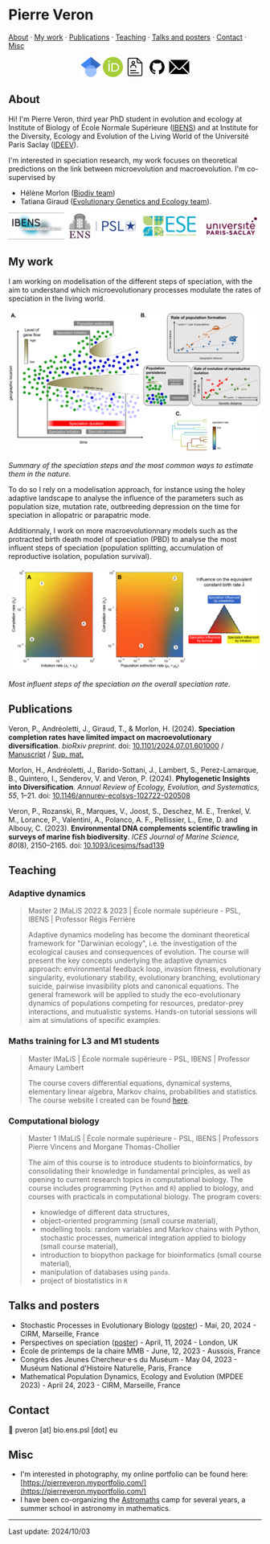 # Pierre Veron
[About](#about) · [My work](#my-work) · [Publications](#publications) · [Teaching](#teaching) · [Talks and posters](#talks-and-posters) · [Contact](#contact) · [Misc](#misc)

<p align="center">
   <a href="https://scholar.google.com/citations?user=zMhd4LMAAAAJ&hl=fr" target="_blank"><img src="icons/scholar.png" alt="Google scholar" width=40></a>
   <a href="https://orcid.org/0000-0003-2896-4250" target="_blank"><img src="icons/orcid.png" alt="ORCID" width=40></a>
   <a href="https://pierre-veron.github.io/CV.html"><img src="icons/resume.png" alt="CV" width=40></a>
    <a href="https://github.com/pierre-veron"><img src="icons/github.jpg" alt="Github" width=40></a>
    <a href="mailto:pveron@bio.ens.psl.eu"><img src="icons/email.png" alt="E-mail" width=40></a>
</p>

## About
Hi! I'm Pierre Veron, third year PhD student in evolution and ecology at Institute of Biology of École Normale Supérieure ([IBENS](https://www.ibens.ens.fr/)) and at Institute for the Diversity, Ecology and Evolution of the Living World of the Université Paris Saclay ([IDEEV](https://www.ideev.universite-paris-saclay.fr/en/)). 

I'm interested in speciation research, my work focuses on theoretical predictions on the link between microevolution and macroevolution. I'm co-supervised by 
* Hélène Morlon ([Biodiv team](https://www.phyloeco.bio.ens.psl.eu/))
* Tatiana Giraud ([Evolutionary Genetics and Ecology team](https://www.ideev.universite-paris-saclay.fr/en/equipes/ese-gee/)).

![IBENS, ENS-PSL, ESE, UPSaclay](icons/institutions.png)

## My work 
I am working on modelisation of the different steps of speciation, with the aim to understand which microevolutionary processes modulate the rates of speciation in the living world. 

<img src="fig/summary_spec_steps.PNG" alt="Summary of the speciation steps">

_Summary of the speciation steps and the most common ways to estimate them in the nature._

To do so I rely on a modelisation approach, for instance using the holey adaptive landscape to analyse the influence of the parameters such as population size, mutation rate, outbreeding depression on the time for speciation in allopatric or parapatric mode. 

Additionnaly, I work on more macroevolutionnary models such as the protracted birth death model of speciation (PBD) to analyse the most influent steps of speciation (population splitting, accumulation of reproductive isolation, population survival). 

<img src="fig/influence_parameters_speciation.PNG" alt="Influence on the speciation rate">

_Most influent steps of the speciation on the overall speciation rate._

## Publications
Veron, P., Andréoletti, J., Giraud, T., & Morlon, H. (2024). **Speciation completion rates have limited impact on macroevolutionary diversification**. _bioRxiv preprint_. doi: [10.1101/2024.07.01.601000](https://doi.org/10.1101/2024.07.01.601000) /  [Manuscript](docs/PBD_analog_manuscript.pdf) / [Sup. mat.](docs/PBD_analog_supp_mat.pdf)
 

Morlon, H., Andréoletti, J., Barido-Sottani, J., Lambert, S., Perez-Lamarque, B., Quintero, I., Senderov, V. and Veron, P. (2024). **Phylogenetic Insights into Diversification**. _Annual Review of Ecology, Evolution, and Systematics, 55_, 1–21. doi: [10.1146/annurev-ecolsys-102722-020508](https://doi.org/10.1146/annurev-ecolsys-102722-020508)
 

Veron, P., Rozanski, R., Marques, V., Joost, S., Deschez, M. E., Trenkel, V. M., Lorance, P., Valentini, A., Polanco, A. F., Pellissier, L., Eme, D. and Albouy, C. (2023). **Environmental DNA complements scientific trawling in surveys of marine fish biodiversity**. _ICES Journal of Marine Science, 80_(8), 2150–2165. doi: [10.1093/icesjms/fsad139](https://doi.org/10.1093/icesjms/fsad139)
 


## Teaching 
### Adaptive dynamics
> Master 2 IMaLiS 2022 & 2023 | École normale supérieure - PSL, IBENS | Professor Régis Ferrière
>
> Adaptive dynamics modeling has become the dominant theoretical framework for "Darwinian ecology", i.e. the investigation of the ecological causes and consequences of evolution. The course will present the key concepts underlying the adaptive dynamics approach: environmental feedback loop, invasion fitness, evolutionary singularity, evolutionary stability, evolutionary branching, evolutionary suicide, pairwise invasibility plots and canonical equations. The general framework will be applied to study the eco-evolutionary dynamics of populations competing for resources, predator-prey interactions, and mutualistic systems. Hands-on tutorial sessions will aim at simulations of specific examples.

### Maths training for L3 and M1 students
> Master IMaLiS | École normale supérieure - PSL, IBENS | Professor Amaury Lambert 
> 
> The course covers differential equations, dynamical systems, elementary linear algebra, Markov chains, probabilities and statistics. The course website I created can be found [here](https://codimd.math.cnrs.fr/s/hmbX8GuA4#).

### Computational biology
> Master 1 IMaLiS | École normale supérieure - PSL, IBENS | Professors Pierre Vincens and Morgane Thomas-Chollier
> 
>The aim of this course is to introduce students to bioinformatics, by consolidating their knowledge in fundamental principles, as well as opening to current research topics in computational biology.
>The course includes programming (`Python` and `R`) applied to biology, and courses with practicals in computational biology. The program covers:
> * knowledge of different data structures,
> * object-oriented programming (small course material),
> * modelling tools: random variables and Markov chains with Python, stochastic processes, numerical integration applied to biology (small course material),
> * introduction to biopython package for bioinformatics (small course material),
> * manipulation of databases using `panda`.
> * project of biostatistics in `R`


## Talks and posters 
* Stochastic Processes in Evolutionary Biology ([poster](https://hub.bio.ens.psl.eu/index.php/s/Kb8gWELjzJQapys/download/poster.pdf)) -  Mai, 20, 2024 - CIRM, Marseille, France
* Perspectives on speciation ([poster](https://hub.bio.ens.psl.eu/index.php/s/Kb8gWELjzJQapys/download/poster.pdf)) - April, 11, 2024 - London, UK
* École de printemps de la chaire MMB - June, 12, 2023 - Aussois, France
* Congrès des Jeunes Chercheur·e·s du Muséum - May 04, 2023 - Muséum National d'Histoire Naturelle, Paris, France
* Mathematical Population Dynamics, Ecology and Evolution (MPDEE 2023) - April 24, 2023 - CIRM, Marseille, France

## Contact 
:email: pveron [at] bio.ens.psl [dot] eu 

## Misc
* I'm interested in photography, my online portfolio can be found here: [https://pierreveron.myportfolio.com/](https://pierreveron.myportfolio.com/) 
* I have been co-organizing the [Astromaths](https://www.fondation-blaise-pascal.org/nos-actions/les-projets-de-la-fondation/le-camp-astromaths/) camp for several years, a summer school in astronomy in mathematics.  

---

Last update: 2024/10/03